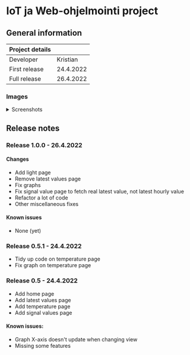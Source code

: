 # IoT ja Web-ohjelmointi project

## General information

| Project details | |
| ---      | ---      |
| Developer  | Kristian |
| First release | 24.4.2022 |
| Full release | 26.4.2022 |

### Images

<details>
<summary>Screenshots</summary>
<br>
![Image 1 of light page](https://imgur.com/rl3miLC)
![Image 2 of light page](https://imgur.com/mdQLjwb)
![Image 1 of temperature page](https://imgur.com/PCem8yx)
![Image 2 of temperature page](https://imgur.com/HWsjIzT)
![Image 1 of signal values page](https://imgur.com/wvcpGaa)
![Image 2 of signal values page](https://imgur.com/LYUjb9F)
![Image 3 of signal values page](https://imgur.com/mghpAZF)

</details>




## Release notes   


### Release 1.0.0 - 26.4.2022

#### Changes

* Add light page
* Remove latest values page
* Fix graphs
* Fix signal value page to fetch real latest value, not latest hourly value
* Refactor a lot of code
* Other miscellaneous fixes

#### Known issues

* None (yet)


### Release 0.5.1 - 24.4.2022

* Tidy up code on temperature page
* Fix graph on temperature page


### Release 0.5 - 24.4.2022

* Add home page
* Add latest values page
* Add temperature page
* Add signal values page

#### Known issues:

* Graph X-axis doesn't update when changing view
* Missing some features
